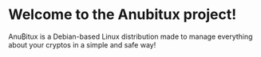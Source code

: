 # Welcome to the Anubitux project!
Anu₿itux is a Debian-based Linux distribution made to manage everything about your cryptos in a simple and safe way!

